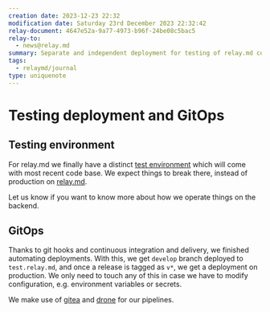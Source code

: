 ```yaml
---
creation date: 2023-12-23 22:32
modification date: Saturday 23rd December 2023 22:32:42
relay-document: 4647e52a-9a77-4973-b96f-24be08c5bac5
relay-to:
  - news@relay.md
summary: Separate and independent deployment for testing of relay.md codebase
tags:
  - relaymd/journal
type: uniquenote
---
```


# Testing deployment and GitOps
## Testing environment
For relay.md we finally have a distinct [test environment](https://test.relay.md) which will come with most recent code base. We expect things to break there, instead of production on [relay.md](https://relay.md).

Let us know if you want to know more about how we operate things on the backend.
## GitOps
Thanks to git hooks and continuous integration and delivery, we finished automating deployments. With this, we get `develop` branch deployed to `test.relay.md`, and once a release is tagged as `v*`, we get a deployment on production. We only need to touch any of this in case we have to modify configuration, e.g. environment variables or secrets.
 
We make use of [gitea](https://gitea.com) and [drone](https://drone.io) for our pipelines.